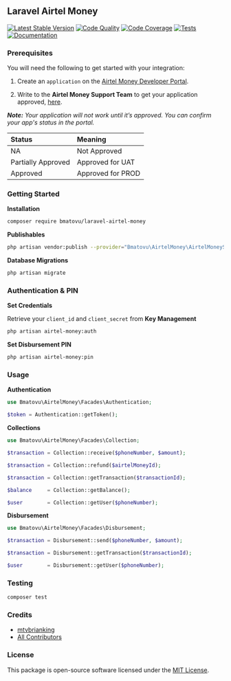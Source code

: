 ## Laravel Airtel Money

[![Latest Stable Version](https://poser.pugx.org/bmatovu/laravel-airtel-money/v/stable)](https://packagist.org/packages/bmatovu/laravel-airtel-money)
[![Code Quality](https://scrutinizer-ci.com/g/mtvbrianking/laravel-airtel-money/badges/quality-score.png?b=main)](https://scrutinizer-ci.com/g/mtvbrianking/laravel-airtel-money/?branch=main)
[![Code Coverage](https://scrutinizer-ci.com/g/mtvbrianking/laravel-airtel-money/badges/coverage.png?b=main)](https://scrutinizer-ci.com/g/mtvbrianking/laravel-airtel-money/?branch=main)
[![Tests](https://github.com/mtvbrianking/laravel-airtel-money/workflows/run-tests/badge.svg)](https://github.com/mtvbrianking/laravel-airtel-money/actions?query=workflow:run-tests)
[![Documentation](https://github.com/mtvbrianking/laravel-airtel-money/workflows/gen-docs/badge.svg)](https://mtvbrianking.github.io/laravel-airtel-money/main)

### Prerequisites

You will need the following to get started with your integration:

1. Create an `application` on the [Airtel Money Developer Portal](https://developers.airtel.africa/user/signup).

2. Write to the **Airtel Money Support Team** to get your application approved, [here](https://developers.airtel.africa/user/support).

_**Note:** Your application will not work until it’s approved. You can confirm your app's status in the portal._

| Status             | Meaning           |
|:-------------------|:------------------|
| NA                 | Not Approved      |
| Partially Approved | Approved for UAT  |
| Approved           | Approved for PROD |

### Getting Started

**Installation**

```bash
composer require bmatovu/laravel-airtel-money
````

**Publishables**

```bash
php artisan vendor:publish --provider="Bmatovu\AirtelMoney\AirtelMoneyServiceProvider"
```

**Database Migrations**

```bash
php artisan migrate
```

### Authentication & PIN

**Set Credentials**

Retrieve your `client_id` and `client_secret` from **Key Management**

```bash
php artisan airtel-money:auth
```

**Set Disbursement PIN**

```bash
php artisan airtel-money:pin
```

### Usage

**Authentication**

```php
use Bmatovu\AirtelMoney\Facades\Authentication;

$token = Authentication::getToken();
```

**Collections**

```php
use Bmatovu\AirtelMoney\Facades\Collection;

$transaction = Collection::receive($phoneNumber, $amount);

$transaction = Collection::refund($airtelMoneyId);

$transaction = Collection::getTransaction($transactionId);

$balance     = Collection::getBalance();

$user        = Collection::getUser($phoneNumber);
```

**Disbursement**

```php
use Bmatovu\AirtelMoney\Facades\Disbursement;

$transaction = Disbursement::send($phoneNumber, $amount);

$transaction = Disbursement::getTransaction($transactionId);

$user        = Disbursement::getUser($phoneNumber);
```

### Testing

```bash
composer test
```

### Credits

* [mtvbrianking](https://github.com/mtvbrianking)
* [All Contributors](../../contributors)

### License

This package is open-source software licensed under the [MIT License](LICENSE.md).
